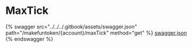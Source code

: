 # MaxTick

{% swagger src="../../../.gitbook/assets/swagger.json" path="/makefuntoken/{account}/maxTick" method="get" %}
[swagger.json](../../../.gitbook/assets/swagger.json)
{% endswagger %}
